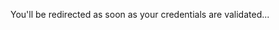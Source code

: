 <head>
  <meta http-equiv='refresh' content='2; URL=https://welearnpbl.github.io/openpbl-ir/roadshow/ExecutiveSummary#portuguese'>
</head>

You'll be redirected as soon as your credentials are validated... <br> 

